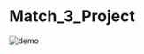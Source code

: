 # Match_3_Project

![demo](https://user-images.githubusercontent.com/44851397/54084363-be3ac000-4340-11e9-9747-e31261a9ad65.gif)
